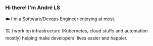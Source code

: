 ### Hi there!  I'm André LS 

☁️ I'm a Software/Devops Engineer enjoying at most.

🏗 I work on infrastructure (Kubernetes, cloud stuffs and automation mostly) helping make developers' lives easier and happier.
